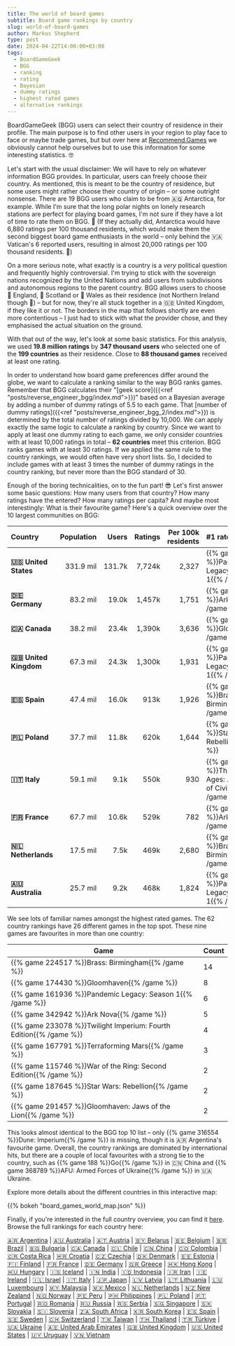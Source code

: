 ```yaml
---
title: The world of board games
subtitle: Board game rankings by country
slug: world-of-board-games
author: Markus Shepherd
type: post
date: 2024-04-22T14:00:00+03:00
tags:
  - BoardGameGeek
  - BGG
  - ranking
  - rating
  - Bayesian
  - dummy ratings
  - highest rated games
  - alternative rankings
---
```


<script type="text/javascript" src="https://cdn.bokeh.org/bokeh/release/bokeh-3.4.1.min.js" ></script>
<script type="text/javascript" src="https://cdn.bokeh.org/bokeh/release/bokeh-widgets-3.4.1.min.js" ></script>
<script type="text/javascript" src="https://cdn.bokeh.org/bokeh/release/bokeh-tables-3.4.1.min.js" ></script>
<script type="text/javascript" src="https://cdn.bokeh.org/bokeh/release/bokeh-api-3.4.1.min.js" ></script>

BoardGameGeek (BGG) users can select their country of residence in their profile. The main purpose is to find other users in your region to play face to face or maybe trade games, but but over here at [Recommend.Games](https://recommend.games/#/) we obviously cannot help ourselves but to use this information for some interesting statistics. 🤓

Let's start with the usual disclaimer: We will have to rely on whatever information BGG provides. In particular, users can freely choose their country. As mentioned, this is meant to be the country of residence, but some users might rather choose their country of origin – or some outright nonsense. There are 19 BGG users who claim to be from 🇦🇶 Antarctica, for example. While I'm sure that the long polar nights on lonely research stations are perfect for playing board games, I'm not sure if they have a lot of time to rate them on BGG. 🐧 (If they actually did, Antarctica would have 6,880 ratings per 100 thousand residents, which would make them the second biggest board game enthusiasts in the world – only behind the 🇻🇦 Vatican's 6 reported users, resulting in almost 20,000 ratings per 100 thousand residents. 🙏)

On a more serious note, what exactly is a country is a *very* political question and frequently highly controversial. I'm trying to stick with the sovereign nations recognized by the United Nations and️ add users from subdivisions and autonomous regions to the parent country. BGG allows users to choose 🏴󠁧󠁢󠁥󠁮󠁧󠁿 England, 🏴󠁧󠁢󠁳󠁣󠁴󠁿 Scotland or 🏴󠁧󠁢󠁷󠁬󠁳󠁿 Wales as their residence (not Northern Ireland though 🤔) – but for now, they're all stuck together in a 🇬🇧 United Kingdom, if they like it or not. The borders in the map that follows shortly are even more contentious – I just had to stick with what the provider chose, and they emphasised the actual situation on the ground.

With that out of the way, let's look at some basic statistics. For this analysis, we used **19.8 million ratings** by **347 thousand users** who selected one of the **199 countries** as their residence. Close to **88 thousand games** received at least one rating.

In order to understand how board game preferences differ around the globe, we want to calculate a ranking similar to the way BGG ranks games. Remember that BGG calculates their "[geek score]({{<ref "posts/reverse_engineer_bgg/index.md">}})" based on a Bayesian average by adding a number of dummy ratings of 5.5 to each game. That [number of dummy ratings]({{<ref "posts/reverse_engineer_bgg_2/index.md">}}) is determined by the total number of ratings divided by 10,000. We can apply exactly the same logic to calculate a ranking by country. Since we want to apply at least one dummy rating to each game, we only consider countries with at least 10,000 ratings in total – **62 countries** meet this criterion. BGG ranks games with at least 30 ratings. If we applied the same rule to the country rankings, we would often have very short lists. So, I decided to include games with at least 3 times the number of dummy ratings in the country ranking, but never more than the BGG standard of 30.

Enough of the boring technicalities, on to the fun part! 😎 Let's first answer some basic questions: How many users from that country? How many ratings have the entered? How many ratings per capita? And maybe most interestingly: What is their favourite game? Here's a quick overview over the 10 largest communities on BGG:

| Country           | Population | Users  | Ratings | Per 100k residents | #1 rated game                                                                 |
|:------------------|-----------:|-------:|--------:|-------------------:|:------------------------------------------------------------------------------|
| **🇺🇸 United States**  | 331.9 mil  | 131.7k | 7,724k   | 2,327               | {{% game 161936 %}}Pandemic Legacy: Season 1{{% /game %}}                     |
| **🇩🇪 Germany**        | 83.2 mil   | 19.0k  | 1,457k   | 1,751               | {{% game 342942 %}}Ark Nova{{% /game %}}                                      |
| **🇨🇦 Canada**         | 38.2 mil   | 23.4k  | 1,390k   | 3,636               | {{% game 174430 %}}Gloomhaven{{% /game %}}                                    |
| **🇬🇧 United Kingdom** | 67.3 mil   | 24.3k  | 1,300k   | 1,931               | {{% game 161936 %}}Pandemic Legacy: Season 1{{% /game %}}                     |
| **🇪🇸 Spain**          | 47.4 mil   | 16.0k  | 913k    | 1,926               | {{% game 224517 %}}Brass: Birmingham{{% /game %}}                             |
| **🇵🇱 Poland**         | 37.7 mil   | 11.8k  | 620k    | 1,644               | {{% game 187645 %}}Star Wars: Rebellion{{% /game %}}                          |
| **🇮🇹 Italy**          | 59.1 mil   | 9.1k   | 550k    | 930                | {{% game 182028 %}}Through the Ages: A New Story of Civilization{{% /game %}} |
| **🇫🇷 France**         | 67.7 mil   | 10.6k  | 529k    | 782                | {{% game 342942 %}}Ark Nova{{% /game %}}                                      |
| **🇳🇱 Netherlands**    | 17.5 mil   | 7.5k   | 469k    | 2,680               | {{% game 224517 %}}Brass: Birmingham{{% /game %}}                             |
| **🇦🇺 Australia**      | 25.7 mil   | 9.2k   | 468k    | 1,824               | {{% game 161936 %}}Pandemic Legacy: Season 1{{% /game %}}                     |

We see lots of familiar names amongst the highest rated games. The 62 country rankings have 26 different games in the top spot. These nine games are favourites in more than one country:

| Game                                                              | Count |
|-------------------------------------------------------------------|-------|
| {{% game 224517 %}}Brass: Birmingham{{% /game %}}                 | 14    |
| {{% game 174430 %}}Gloomhaven{{% /game %}}                        | 8     |
| {{% game 161936 %}}Pandemic Legacy: Season 1{{% /game %}}         | 6     |
| {{% game 342942 %}}Ark Nova{{% /game %}}                          | 5     |
| {{% game 233078 %}}Twilight Imperium: Fourth Edition{{% /game %}} | 4     |
| {{% game 167791 %}}Terraforming Mars{{% /game %}}                 | 3     |
| {{% game 115746 %}}War of the Ring: Second Edition{{% /game %}}   | 2     |
| {{% game 187645 %}}Star Wars: Rebellion{{% /game %}}              | 2     |
| {{% game 291457 %}}Gloomhaven: Jaws of the Lion{{% /game %}}      | 2     |

This looks almost identical to the BGG top 10 list – only {{% game 316554 %}}Dune: Imperium{{% /game %}} is missing, though it is 🇦🇷 Argentina's favourite game. Overall, the country rankings are dominated by international hits, but there are a couple of local favourites with a strong tie to the country, such as {{% game 188 %}}Go{{% /game %}} in 🇨🇳 China and {{% game 368789 %}}AFU: Armed Forces of Ukraine{{% /game %}} in 🇺🇦 Ukraine.

Explore more details about the different countries in this interactive map:

{{% bokeh "board_games_world_map.json" %}}

Finally, if you're interested in the full country overview, you can find it [here](countries.csv). Browse the full rankings for each country here:

[🇦🇷 Argentina](rankings/ar.csv) | [🇦🇺 Australia](rankings/au.csv) | [🇦🇹 Austria](rankings/at.csv) | [🇧🇾 Belarus](rankings/by.csv) | [🇧🇪 Belgium](rankings/be.csv) | [🇧🇷 Brazil](rankings/br.csv) | [🇧🇬 Bulgaria](rankings/bg.csv) | [🇨🇦 Canada](rankings/ca.csv) | [🇨🇱 Chile](rankings/cl.csv) | [🇨🇳 China](rankings/cn.csv) | [🇨🇴 Colombia](rankings/co.csv) | [🇨🇷 Costa Rica](rankings/cr.csv) | [🇭🇷 Croatia](rankings/hr.csv) | [🇨🇿 Czechia](rankings/cz.csv) | [🇩🇰 Denmark](rankings/dk.csv) | [🇪🇪 Estonia](rankings/ee.csv) | [🇫🇮 Finland](rankings/fi.csv) | [🇫🇷 France](rankings/fr.csv) | [🇩🇪 Germany](rankings/de.csv) | [🇬🇷 Greece](rankings/gr.csv) | [🇭🇰 Hong Kong](rankings/hk.csv) | [🇭🇺 Hungary](rankings/hu.csv) | [🇮🇸 Iceland](rankings/is.csv) | [🇮🇳 India](rankings/in.csv) | [🇮🇩 Indonesia](rankings/id.csv) | [🇮🇷 Iran](rankings/ir.csv) | [🇮🇪 Ireland](rankings/ie.csv) | [🇮🇱 Israel](rankings/il.csv) | [🇮🇹 Italy](rankings/it.csv) | [🇯🇵 Japan](rankings/jp.csv) | [🇱🇻 Latvia](rankings/lv.csv) | [🇱🇹 Lithuania](rankings/lt.csv) | [🇱🇺 Luxembourg](rankings/lu.csv) | [🇲🇾 Malaysia](rankings/my.csv) | [🇲🇽 Mexico](rankings/mx.csv) | [🇳🇱 Netherlands](rankings/nl.csv) | [🇳🇿 New Zealand](rankings/nz.csv) | [🇳🇴 Norway](rankings/no.csv) | [🇵🇪 Peru](rankings/pe.csv) | [🇵🇭 Philippines](rankings/ph.csv) | [🇵🇱 Poland](rankings/pl.csv) | [🇵🇹 Portugal](rankings/pt.csv) | [🇷🇴 Romania](rankings/ro.csv) | [🇷🇺 Russia](rankings/ru.csv) | [🇷🇸 Serbia](rankings/rs.csv) | [🇸🇬 Singapore](rankings/sg.csv) | [🇸🇰 Slovakia](rankings/sk.csv) | [🇸🇮 Slovenia](rankings/si.csv) | [🇿🇦 South Africa](rankings/za.csv) | [🇰🇷 South Korea](rankings/kr.csv) | [🇪🇸 Spain](rankings/es.csv) | [🇸🇪 Sweden](rankings/se.csv) | [🇨🇭 Switzerland](rankings/ch.csv) | [🇹🇼 Taiwan](rankings/tw.csv) | [🇹🇭 Thailand](rankings/th.csv) | [🇹🇷 Türkiye](rankings/tr.csv) | [🇺🇦 Ukraine](rankings/ua.csv) | [🇦🇪 United Arab Emirates](rankings/ae.csv) | [🇬🇧 United Kingdom](rankings/gb.csv) | [🇺🇸 United States](rankings/us.csv) | [🇺🇾 Uruguay](rankings/uy.csv) | [🇻🇳 Vietnam](rankings/vn.csv)
